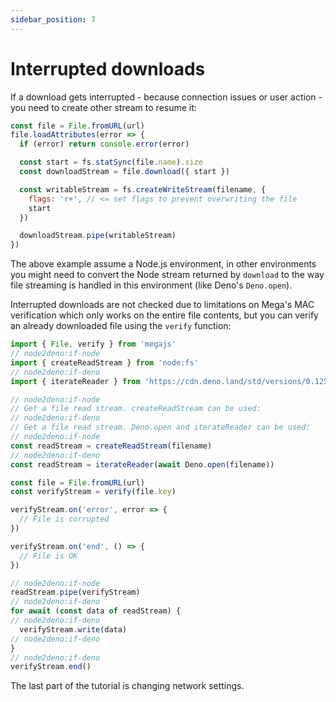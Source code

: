```yaml
---
sidebar_position: 7
---
```


# Interrupted downloads

If a download gets interrupted - because connection issues or user action - you need to create other stream to resume it:

```js
const file = File.fromURL(url)
file.loadAttributes(error => {
  if (error) return console.error(error)

  const start = fs.statSync(file.name).size
  const downloadStream = file.download({ start })

  const writableStream = fs.createWriteStream(filename, {
    flags: 'r+', // <= set flags to prevent overwriting the file
    start
  })

  downloadStream.pipe(writableStream)
})
```

The above example assume a Node.js environment, in other environments you might need to convert the Node stream returned by `download` to the way file streaming is handled in this environment (like Deno's `Deno.open`).

Interrupted downloads are not checked due to limitations on Mega's MAC verification which only works on the entire file contents, but you can verify an already downloaded file using the `verify` function:

```js node2deno-v1
import { File, verify } from 'megajs'
// node2deno:if-node
import { createReadStream } from 'node:fs'
// node2deno:if-deno
import { iterateReader } from 'https://cdn.deno.land/std/versions/0.125.0/raw/streams/conversion.ts'

// node2deno:if-node
// Get a file read stream. createReadStream can be used:
// node2deno:if-deno
// Get a file read stream. Deno.open and iterateReader can be used:
// node2deno:if-node
const readStream = createReadStream(filename)
// node2deno:if-deno
const readStream = iterateReader(await Deno.open(filename))

const file = File.fromURL(url)
const verifyStream = verify(file.key)

verifyStream.on('error', error => {
  // File is corrupted
})

verifyStream.on('end', () => {
  // File is OK
})

// node2deno:if-node
readStream.pipe(verifyStream)
// node2deno:if-deno
for await (const data of readStream) {
// node2deno:if-deno
  verifyStream.write(data)
// node2deno:if-deno
}
// node2deno:if-deno
verifyStream.end()
```

The last part of the tutorial is changing network settings.
